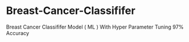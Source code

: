 # Breast-Cancer-Classififer
Breast Cancer Classififer Model ( ML ) With Hyper Parameter Tuning 97% Accuracy
